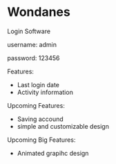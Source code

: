 # Wondanes
Login Software

username: admin

password: 123456

Features:
  - Last login date
  - Activity information

Upcoming Features:
  - Saving accound
  - simple and customizable design 

Upcoming Big Features:
  - Animated grapihc design

